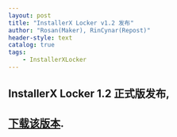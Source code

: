 ```yaml
---
layout: post
title: "InstallerX Locker v1.2 发布"
author: "Rosan(Maker), RinCynar(Repost)"
header-style: text
catalog: true
tags:
    - InstallerXLocker
---
```


## InstallerX Locker 1.2 正式版发布,
## [下载该版本](file/InstallerX_Locker-v1.2.apk).